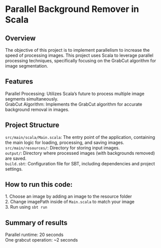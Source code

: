 <h1>Parallel Background Remover in Scala</h1>
<h2>Overview</h2>
The objective of this project is to implement parallelism to increase the speed of processing images. 
This project uses Scala to leverage parallel processing techniques, specifically focusing on the GrabCut algorithm for image segmentation.
<br />

<h2>Features</h2>
Parallel Processing: Utilizes Scala’s future to process multiple image segments simultaneously. <br />
GrabCut Algorithm: Implements the GrabCut algorithm for accurate background removal in images. <br />

<h2>Project Structure</h2>
<code>src/main/scala/Main.scala</code>: The entry point of the application, containing the main logic for loading, processing, and saving images. <br />
<code>src/main/resources/</code>: Directory for storing input images. <br />
<code>output/</code>: Directory where processed images (with backgrounds removed) are saved. <br />
<code>build.sbt</code>: Configuration file for SBT, including dependencies and project settings. <br />

<h2>How to run this code: </h2>
1. Choose an image by adding an image to the resource folder <br />
2. Change imagePath inside of <code>Main.scala</code> to match your image <br />
3. Run using <code>sbt run</code> <br />
<h2>Summary of results</h2>
Parallel runtime: 20 seconds <br />
One grabcut operation: ~2 seconds
